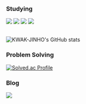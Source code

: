 <div style="text-align: left;">

  <!-- Studying Section -->
  <h3>Studying</h3>
  <div>
    <img src="https://img.shields.io/badge/java-007396?style=flat-square&logo=java&logoColor=white"/>
    <img src="https://img.shields.io/badge/Spring-6DB33F?style=flat-square&logo=Spring&logoColor=white"/>
    <img src="https://img.shields.io/badge/ORACLE-F80000?style=flat-square&logo=oracle&logoColor=white"/>
    <img src="https://img.shields.io/badge/MySQL-4479A1?style=flat-square&logo=MySQL&logoColor=white"/>
  </div>

  <br>
  
![KWAK-JINHO's GitHub stats](https://github-readme-stats.vercel.app/api?username=KWAK-JINHO&show_icons=true&theme=radical)

  

  <!-- Problem Solving Section -->
  <h3>Problem Solving</h3>
  
[![Solved.ac Profile](http://mazassumnida.wtf/api/v2/generate_badge?boj=wlsgh2018)](https://solved.ac/wlsgh2018/)

  <!-- Blog Section -->
  <h3>Blog</h3>
  <a href="https://velog.io/@letsmake/posts">
    <img src="https://img.shields.io/badge/Velog-20C997?style=flat-square&logo=Velog&logoColor=white&link=https://velog.io/@letsmake/posts"/>
  </a>
